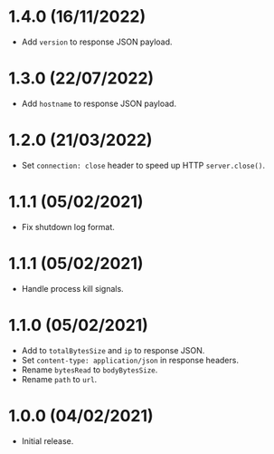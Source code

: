 # 1.4.0 (16/11/2022)

* Add `version` to response JSON payload.

# 1.3.0 (22/07/2022)

* Add `hostname` to response JSON payload.

# 1.2.0 (21/03/2022)

* Set `connection: close` header to speed up HTTP `server.close()`.

# 1.1.1 (05/02/2021)

* Fix shutdown log format.

# 1.1.1 (05/02/2021)

* Handle process kill signals.

# 1.1.0 (05/02/2021)

* Add to `totalBytesSize` and `ip` to response JSON.
* Set `content-type: application/json` in response headers.
* Rename `bytesRead` to `bodyBytesSize`.
* Rename `path` to `url`.

# 1.0.0 (04/02/2021)

* Initial release.
